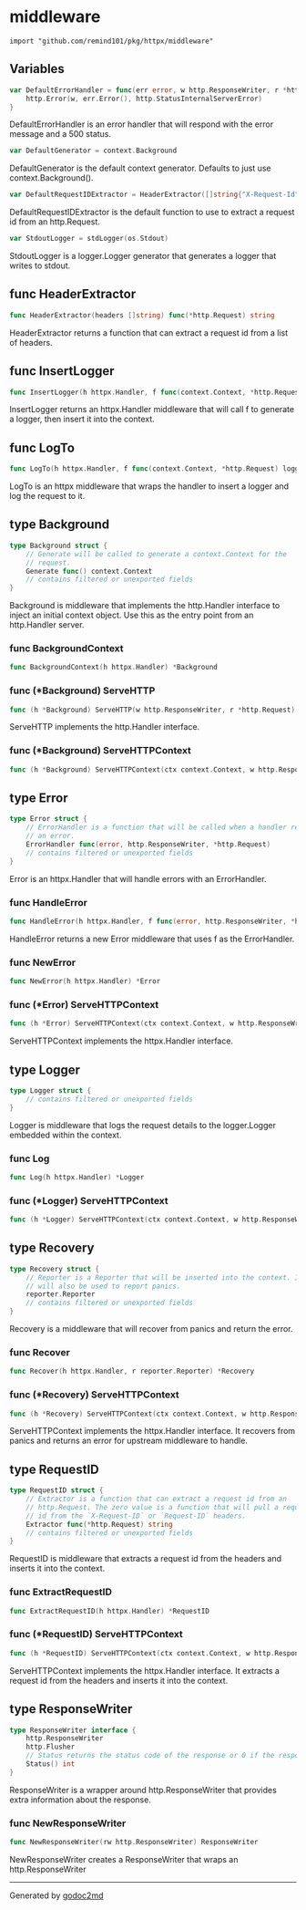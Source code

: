 
# middleware
    import "github.com/remind101/pkg/httpx/middleware"





## Variables
``` go
var DefaultErrorHandler = func(err error, w http.ResponseWriter, r *http.Request) {
    http.Error(w, err.Error(), http.StatusInternalServerError)
}
```
DefaultErrorHandler is an error handler that will respond with the error
message and a 500 status.

``` go
var DefaultGenerator = context.Background
```
DefaultGenerator is the default context generator. Defaults to just use
context.Background().

``` go
var DefaultRequestIDExtractor = HeaderExtractor([]string{"X-Request-Id", "Request-Id"})
```
DefaultRequestIDExtractor is the default function to use to extract a request
id from an http.Request.

``` go
var StdoutLogger = stdLogger(os.Stdout)
```
StdoutLogger is a logger.Logger generator that generates a logger that writes
to stdout.


## func HeaderExtractor
``` go
func HeaderExtractor(headers []string) func(*http.Request) string
```
HeaderExtractor returns a function that can extract a request id from a list
of headers.


## func InsertLogger
``` go
func InsertLogger(h httpx.Handler, f func(context.Context, *http.Request) logger.Logger) httpx.Handler
```
InsertLogger returns an httpx.Handler middleware that will call f to generate
a logger, then insert it into the context.


## func LogTo
``` go
func LogTo(h httpx.Handler, f func(context.Context, *http.Request) logger.Logger) httpx.Handler
```
LogTo is an httpx middleware that wraps the handler to insert a logger and
log the request to it.



## type Background
``` go
type Background struct {
    // Generate will be called to generate a context.Context for the
    // request.
    Generate func() context.Context
    // contains filtered or unexported fields
}
```
Background is middleware that implements the http.Handler interface to inject
an initial context object. Use this as the entry point from an http.Handler
server.









### func BackgroundContext
``` go
func BackgroundContext(h httpx.Handler) *Background
```



### func (\*Background) ServeHTTP
``` go
func (h *Background) ServeHTTP(w http.ResponseWriter, r *http.Request)
```
ServeHTTP implements the http.Handler interface.



### func (\*Background) ServeHTTPContext
``` go
func (h *Background) ServeHTTPContext(ctx context.Context, w http.ResponseWriter, r *http.Request) error
```


## type Error
``` go
type Error struct {
    // ErrorHandler is a function that will be called when a handler returns
    // an error.
    ErrorHandler func(error, http.ResponseWriter, *http.Request)
    // contains filtered or unexported fields
}
```
Error is an httpx.Handler that will handle errors with an ErrorHandler.









### func HandleError
``` go
func HandleError(h httpx.Handler, f func(error, http.ResponseWriter, *http.Request)) *Error
```
HandleError returns a new Error middleware that uses f as the ErrorHandler.


### func NewError
``` go
func NewError(h httpx.Handler) *Error
```



### func (\*Error) ServeHTTPContext
``` go
func (h *Error) ServeHTTPContext(ctx context.Context, w http.ResponseWriter, r *http.Request) error
```
ServeHTTPContext implements the httpx.Handler interface.



## type Logger
``` go
type Logger struct {
    // contains filtered or unexported fields
}
```
Logger is middleware that logs the request details to the logger.Logger
embedded within the context.









### func Log
``` go
func Log(h httpx.Handler) *Logger
```



### func (\*Logger) ServeHTTPContext
``` go
func (h *Logger) ServeHTTPContext(ctx context.Context, w http.ResponseWriter, r *http.Request) error
```


## type Recovery
``` go
type Recovery struct {
    // Reporter is a Reporter that will be inserted into the context. It
    // will also be used to report panics.
    reporter.Reporter
    // contains filtered or unexported fields
}
```
Recovery is a middleware that will recover from panics and return the error.









### func Recover
``` go
func Recover(h httpx.Handler, r reporter.Reporter) *Recovery
```



### func (\*Recovery) ServeHTTPContext
``` go
func (h *Recovery) ServeHTTPContext(ctx context.Context, w http.ResponseWriter, r *http.Request) (err error)
```
ServeHTTPContext implements the httpx.Handler interface. It recovers from
panics and returns an error for upstream middleware to handle.



## type RequestID
``` go
type RequestID struct {
    // Extractor is a function that can extract a request id from an
    // http.Request. The zero value is a function that will pull a request
    // id from the `X-Request-ID` or `Request-ID` headers.
    Extractor func(*http.Request) string
    // contains filtered or unexported fields
}
```
RequestID is middleware that extracts a request id from the headers and
inserts it into the context.









### func ExtractRequestID
``` go
func ExtractRequestID(h httpx.Handler) *RequestID
```



### func (\*RequestID) ServeHTTPContext
``` go
func (h *RequestID) ServeHTTPContext(ctx context.Context, w http.ResponseWriter, r *http.Request) error
```
ServeHTTPContext implements the httpx.Handler interface. It extracts a
request id from the headers and inserts it into the context.



## type ResponseWriter
``` go
type ResponseWriter interface {
    http.ResponseWriter
    http.Flusher
    // Status returns the status code of the response or 0 if the response has not been written.
    Status() int
}
```
ResponseWriter is a wrapper around http.ResponseWriter that provides extra information about
the response.









### func NewResponseWriter
``` go
func NewResponseWriter(rw http.ResponseWriter) ResponseWriter
```
NewResponseWriter creates a ResponseWriter that wraps an http.ResponseWriter










- - -
Generated by [godoc2md](http://godoc.org/github.com/davecheney/godoc2md)